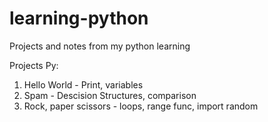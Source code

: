 # learning-python
Projects and notes from my python learning

Projects 
Py:
1. Hello World - Print, variables
2. Spam - Descision Structures, comparison
3. Rock, paper scissors - loops, range func, import random
